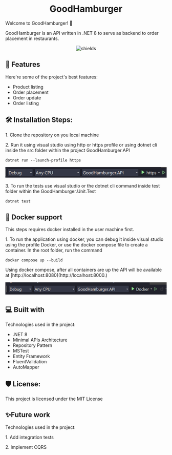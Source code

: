 ﻿<h1 align="center" id="title">GoodHamburger</h1>

<p id="description">Welcome to GoodHamburger! 🍔</p>

<p>GoodHamburger is an API written in .NET 8 to serve as backend to order placement in restaurants.</p>

<p align="center"><img src="https://img.shields.io/badge/.net-8.0.0-blue" alt="shields"></p>

<h2>🧐 Features</h2>

Here're some of the project's best features:

*   Product listing
*   Order placement
*   Order update
*   Order listing

<h2>🛠️ Installation Steps:</h2>

<p>1. Clone the repository on you local machine</p>

<p>2. Run it using visual studio using http or https profile or using dotnet cli inside the src folder within the project GoodHamburger.API</p>

```
dotnet run --launch-profile https
```

<p style="text-align: center">
    <img src="docs/images/https.png" alt="Https"/>
</p>

<p>3. To run the tests use visual studio or the dotnet cli command inside test folder within the GoodHamburger.Unit.Test</p>

```
dotnet test
```

<h2>🐳 Docker support</h2>

<p>This steps requires docker installed in the user machine first.</p>
  
<p>1. To run the application using docker, you can debug it inside visual studio using the profile Docker, or use the docker compose file to create a container. In the root folder, run the command</p>

```
docker compose up --build
```
<p>Using docker compose, after all containers are up the API will be available at [http://localhost:8080](http://localhost:8000.)</p>

<p style="text-align: center">
    <img src="docs/images/docker.png" alt="Docker"/>
</p>

<h2>💻 Built with</h2>

Technologies used in the project:

*   .NET 8
*   Minimal APIs Architecture
*   Repository Pattern
*   MSTest
*   Entity Framework
*   FluentValidation
*   AutoMapper

<h2>🛡️ License:</h2>

This project is licensed under the MIT License

<h2>✨Future work </h2>

Technologies used in the project:

<p>1. Add integration tests</p>

<p>2. Implement CQRS</p>
